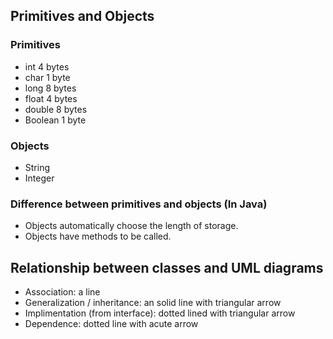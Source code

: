 ## Primitives and Objects

### Primitives
* int 4 bytes
* char 1 byte
* long 8 bytes
* float 4 bytes
* double 8 bytes
* Boolean 1 byte

### Objects
* String
* Integer

### Difference between primitives and objects (In Java)
* Objects automatically choose the length of storage.
* Objects have methods to be called.


## Relationship between classes and UML diagrams

* Association: a line
* Generalization / inheritance: an solid line with triangular arrow
* Implimentation (from interface): dotted lined with triangular arrow
* Dependence: dotted line with acute arrow
